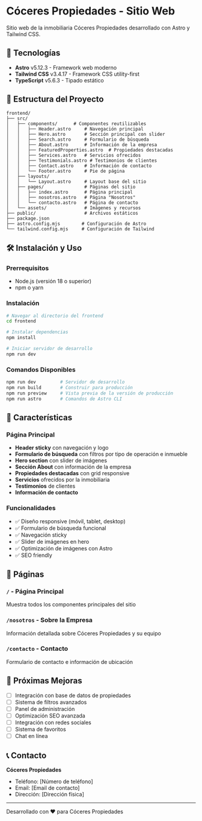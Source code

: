 # Cóceres Propiedades - Sitio Web

Sitio web de la inmobiliaria Cóceres Propiedades desarrollado con Astro y Tailwind CSS.

## 🚀 Tecnologías

- **Astro** v5.12.3 - Framework web moderno
- **Tailwind CSS** v3.4.17 - Framework CSS utility-first  
- **TypeScript** v5.6.3 - Tipado estático

## 📁 Estructura del Proyecto

```
frontend/
├── src/
│   ├── components/      # Componentes reutilizables
│   │   ├── Header.astro     # Navegación principal
│   │   ├── Hero.astro       # Sección principal con slider
│   │   ├── Search.astro     # Formulario de búsqueda
│   │   ├── About.astro      # Información de la empresa
│   │   ├── FeaturedProperties.astro  # Propiedades destacadas
│   │   ├── Services.astro   # Servicios ofrecidos
│   │   ├── Testimonials.astro # Testimonios de clientes
│   │   ├── Contact.astro    # Información de contacto
│   │   └── Footer.astro     # Pie de página
│   ├── layouts/
│   │   └── Layout.astro     # Layout base del sitio
│   ├── pages/               # Páginas del sitio
│   │   ├── index.astro      # Página principal
│   │   ├── nosotros.astro   # Página "Nosotros"
│   │   └── contacto.astro   # Página de contacto
│   └── assets/              # Imágenes y recursos
├── public/                  # Archivos estáticos
├── package.json
├── astro.config.mjs        # Configuración de Astro
└── tailwind.config.mjs     # Configuración de Tailwind
```

## 🛠️ Instalación y Uso

### Prerrequisitos
- Node.js (versión 18 o superior)
- npm o yarn

### Instalación
```bash
# Navegar al directorio del frontend
cd frontend

# Instalar dependencias
npm install

# Iniciar servidor de desarrollo
npm run dev
```

### Comandos Disponibles
```bash
npm run dev         # Servidor de desarrollo
npm run build       # Construir para producción
npm run preview     # Vista previa de la versión de producción
npm run astro       # Comandos de Astro CLI
```

## 🎨 Características

### Página Principal
- **Header sticky** con navegación y logo
- **Formulario de búsqueda** con filtros por tipo de operación e inmueble
- **Hero section** con slider de imágenes
- **Sección About** con información de la empresa
- **Propiedades destacadas** con grid responsive
- **Servicios** ofrecidos por la inmobiliaria
- **Testimonios** de clientes
- **Información de contacto**

### Funcionalidades
- ✅ Diseño responsive (móvil, tablet, desktop)
- ✅ Formulario de búsqueda funcional
- ✅ Navegación sticky
- ✅ Slider de imágenes en hero
- ✅ Optimización de imágenes con Astro
- ✅ SEO friendly

## 🎯 Páginas

### `/` - Página Principal
Muestra todos los componentes principales del sitio

### `/nosotros` - Sobre la Empresa  
Información detallada sobre Cóceres Propiedades y su equipo

### `/contacto` - Contacto
Formulario de contacto e información de ubicación

## 🚧 Próximas Mejoras

- [ ] Integración con base de datos de propiedades
- [ ] Sistema de filtros avanzados
- [ ] Panel de administración
- [ ] Optimización SEO avanzada
- [ ] Integración con redes sociales
- [ ] Sistema de favoritos
- [ ] Chat en línea

## 📞 Contacto

**Cóceres Propiedades**
- Teléfono: [Número de teléfono]
- Email: [Email de contacto]
- Dirección: [Dirección física]

---

Desarrollado con ❤️ para Cóceres Propiedades
